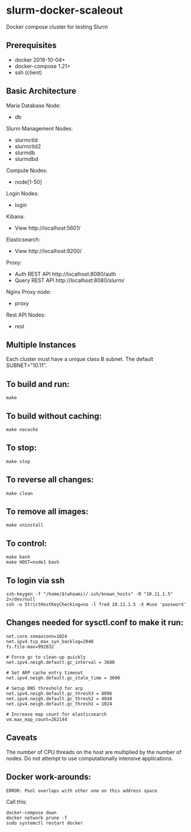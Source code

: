 # slurm-docker-scaleout
Docker compose cluster for testing Slurm

## Prerequisites
  * docker 2019-10-04+
  * docker-compose 1.21+
  * ssh (client)

## Basic Architecture

Maria Database Node:
  * db

Slurm Management Nodes:
  * slurmctld
  * slurmctld2
  * slurmdb
  * slurmdbd

Compute Nodes:
  * node[1-50]

Login Nodes:
  * login

Kibana:
  * View http://localhost:5601/

Elasticsearch:
  * View http://localhost:9200/

Proxy:
  * Auth REST API http://localhost:8080/auth
  * Query REST API http://localhost:8080/slurm/

Nginx Proxy node:
 * proxy

Rest API Nodes:
  * rest

## Multiple Instances
Each cluster must have a unique class B subnet. The default SUBNET="10.11".

## To build and run:

```
make
```

## To build without caching:

```
make nocache
```

## To stop:

```
make stop
```

## To reverse all changes:

```
make clean
```

## To remove all images:

```
make uninstall
```

## To control:

```
make bash
make HOST=node1 bash
```

## To login via ssh
```
ssh-keygen -f "/home/$(whoami)/.ssh/known_hosts" -R "10.11.1.5" 2>/dev/null
ssh -o StrictHostKeyChecking=no -l fred 10.11.1.5 -X #use 'password'
```

## Changes needed for sysctl.conf to make it run:
```
net.core.somaxconn=1024
net.ipv4.tcp_max_syn_backlog=2048
fs.file-max=992832

# Force gc to clean-up quickly
net.ipv4.neigh.default.gc_interval = 3600

# Set ARP cache entry timeout
net.ipv4.neigh.default.gc_stale_time = 3600

# Setup DNS threshold for arp
net.ipv4.neigh.default.gc_thresh3 = 8096
net.ipv4.neigh.default.gc_thresh2 = 4048
net.ipv4.neigh.default.gc_thresh1 = 1024

# Increase map count for elasticsearch
vm.max_map_count=262144

```

## Caveats

The number of CPU threads on the host are multiplied by the number of nodes. Do not attempt to use computationally intensive applications.

## Docker work-arounds:

```
ERROR: Pool overlaps with other one on this address space
```
Call this:
```
docker-compose down
docker network prune -f
sudo systemctl restart docker
```

